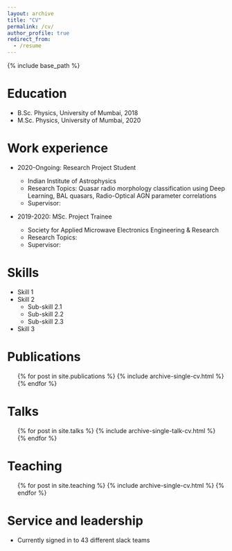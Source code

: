 ```yaml
---
layout: archive
title: "CV"
permalink: /cv/
author_profile: true
redirect_from:
  - /resume
---
```


{% include base_path %}

Education
======
* B.Sc. Physics, University of Mumbai, 2018
* M.Sc. Physics, University of Mumbai, 2020

Work experience
======
* 2020-Ongoing: Research Project Student
  * Indian Institute of Astrophysics
  * Research Topics: Quasar radio morphology classification using Deep Learning,  BAL quasars,  Radio-Optical AGN parameter correlations 
  * Supervisor: 

* 2019-2020: MSc. Project Trainee
  * Society for Applied Microwave Electronics Engineering & Research 
  * Research Topics: 
  * Supervisor: 
  
Skills
======
* Skill 1
* Skill 2
  * Sub-skill 2.1
  * Sub-skill 2.2
  * Sub-skill 2.3
* Skill 3

Publications
======
  <ul>{% for post in site.publications %}
    {% include archive-single-cv.html %}
  {% endfor %}</ul>
  
Talks
======
  <ul>{% for post in site.talks %}
    {% include archive-single-talk-cv.html %}
  {% endfor %}</ul>
  
Teaching
======
  <ul>{% for post in site.teaching %}
    {% include archive-single-cv.html %}
  {% endfor %}</ul>
  
Service and leadership
======
* Currently signed in to 43 different slack teams
